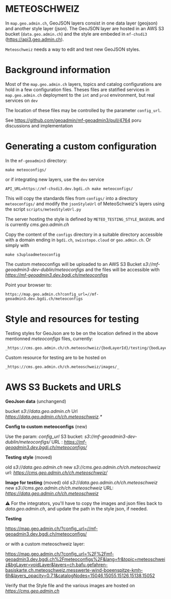 METEOSCHWEIZ
============

In `map.geo.admin.ch`, GeoJSON layers consist in one data layer (geojson) and another style layer (json).
The GeoJSON layer are hosted in an AWS S3 bucket (`data.geo.admin.ch`) and the style are embeded in `mf-chsdi3` (https://api3.geo.admin.ch).

`Meteoschweiz` needs a way to edit and test new GeoJSON styles.


Background information
======================

Most of the `map.geo.admin.ch` layers, topics and catalog configurations are hold in a few 
configuration files. Theses files are statified services in `map.geo.admin.ch` deployment to
the `int` and `prod` environment, but real services on `dev`

The location of these files may be controlled by the parameter `config_url`.

See https://github.com/geoadmin/mf-geoadmin3/pull/4764 poru discussions and implementation


Generating a custom configuration
=================================

In the `mf-geoadmin3` directory:

    make meteoconfigs/

or if integrating new layers, use the `dev` service

    API_URL=https://mf-chsdi3.dev.bgdi.ch make meteoconfigs/


This will copy the standards files from `configs/` into a directory `meteoconfigs/` and modify the 
`jsonStyleUrl` of MeteoSchweiz's layers using the script `scripts/meteoStyleUrl.py`

The server hosting the style is defined by `METEO_TESTING_STYLE_BASEURL` and is currently _cms.geo.admin.ch_

Copy the content of the `configs` directory in a suitable directory accessible
with a domain ending in `bgdi.ch`, `swisstopo.cloud` or `geo.admin.ch`. Or simply with

    make s3uploadmeteoconfig

The custom meteoconfigs will be uploaded to an AWS S3 Bucket _s3://mf-geoadmin3-dev-dublin/meteoconfigs_ and the files 
will be accessible with _https://mf-geoadmin3.dev.bgdi.ch/meteoconfigs_

Point your browser to:

    https://map.geo.admin.ch?config_url=//mf-geoadmin3.dev.bgdi.ch/meteoconfigs


Style and resources for testing
===============================

Testing styles for GeoJson are to be on the location defined in the above mentionned _meteoconfigs_ files, 
currently:

    _https://cms.geo.admin.ch/ch.meteoschweiz/{bodLayerId}/testing/{bodLayerId}.json

Custom resource for testing are to be hosted on

    _https://cms.geo.admin.ch/ch.meteoschweiz/images/_


AWS S3 Buckets and URLS
=======================


**GeoJson data** (unchangend)

bucket _s3://data.geo.admin.ch_
Url _https://data.geo.admin.ch/ch.meteoschweiz.*_

**Config to custom meteoconfigs** (new)

Use the param: _config_url_ 
S3 bucket: _s3://mf-geoadmin3-dev-dublin/meteoconfigs/_
URL : _https://mf-geoadmin3.dev.bgdi.ch/meteoconfigs/_

**Testing style** (moved)

old _s3://data.geo.admin.ch_
new _s3://cms.geo.admin.ch/ch.meteoschweiz_
url: _https://cms.geo.admin.ch/ch.meteoschweiz/_

**Image for testing** (moved)
old _s3://data.geo.admin.ch/ch.meteoschweiz_
new _s3://cms.geo.admin.ch/ch.meteoschweiz_
URL: _https://data.geo.admin.ch/ch.meteoschweiz_

:warning:  For the integrators, you'll have to copy the images and json files back to _data.geo.admin.ch_, and update the path in the style json, if needed.


**Testing**

https://map.geo.admin.ch/?config_url=//mf-geoadmin3.dev.bgdi.ch/meteoconfigs/

or with a custom meteoschweiz layer:

https://map.geo.admin.ch/?config_url=%2F%2Fmf-geoadmin3.dev.bgdi.ch%2Fmeteoconfigs%2F&lang=fr&topic=meteoschweiz&bgLayer=voidLayer&layers=ch.bafu.gefahren-basiskarte,ch.meteoschweiz.messwerte-wind-boeenspitze-kmh-6h&layers_opacity=0.7,1&catalogNodes=15046,15055,15126,15138,15052

Verify that the Style file and the various images are hosted on _https://cms.geo.admin.ch_
